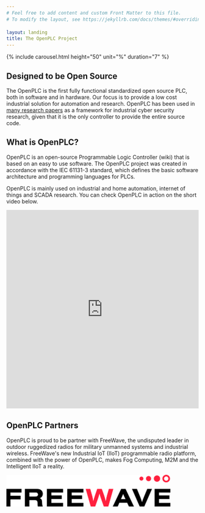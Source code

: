 ```yaml
---
# Feel free to add content and custom Front Matter to this file.
# To modify the layout, see https://jekyllrb.com/docs/themes/#overriding-theme-defaults

layout: landing
title: The OpenPLC Project
---
```


{% include carousel.html height="50" unit="%" duration="7" %}

## Designed to be Open Source

The OpenPLC is the first fully functional standardized open source PLC, both
in software and in hardware. Our focus is to provide a low cost industrial
solution for automation and research. OpenPLC has been used in
[many research papers](https://scholar.google.com/scholar?as_ylo=2014&q=openplc&hl=en&as_sdt=0,1)
as a framework for industrial cyber security research, given that it is the
only controller to provide the entire source code.

## What is OpenPLC?

OpenPLC is an open-source Programmable Logic Controller (wiki) that is based
on an easy to use software. The OpenPLC project was created in accordance with
the IEC 61131-3 standard, which defines the basic software architecture and
programming languages for PLCs.

OpenPLC is mainly used on industrial and home automation, internet of things
and SCADA research. You can check OpenPLC in action on the short video below.

<div>
    <iframe width="100%" height="520" src="https://www.youtube.com/embed/xpTBpFHyluw" frameborder="0" allowfullscreen></iframe>
</div>

## OpenPLC Partners

OpenPLC is proud to be partner with FreeWave, the undisputed leader in outdoor
ruggedized radios for military unmanned systems and industrial wireless.
FreeWave's new Industrial IoT (IIoT) programmable radio platform, combined
with the power of OpenPLC, makes Fog Computing, M2M and the Intelligent IIoT a
reality.

[![](freewave.webp)](http://www.freewave.com)

